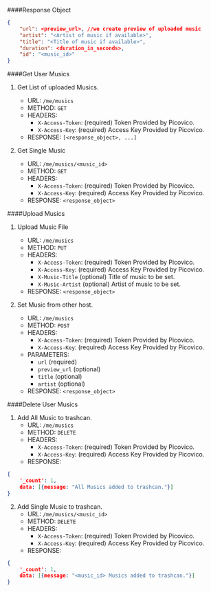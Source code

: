 ####Response Object
```json
{
    "url": <preview_url>, //we create preview of uploaded music
    "artist": "<Artist of music if available>",
    "title": "<Title of music if available>",
    "duration": <duration_in_seconds>,
    "id": "<music_id>"
}
```

####Get User Musics 
1. Get List of uploaded Musics.
    - URL: `/me/musics`
    - METHOD: `GET`
    - HEADERS:
        - `X-Access-Token`: (required) Token Provided by Picovico.
        - `X-Access-Key`: (required) Access Key Provided by Picovico.
    - RESPONSE: `[<response_object>, ...]`

2. Get Single Music
    - URL: `/me/musics/<music_id>`
    - METHOD: `GET`
    - HEADERS:
        - `X-Access-Token`: (required) Token Provided by Picovico.
        - `X-Access-Key`: (required) Access Key Provided by Picovico.
    - RESPONSE: `<response_object>`

####Upload Musics
1. Upload Music File
    - URL: `/me/musics`
    - METHOD: `PUT`
    - HEADERS:
        - `X-Access-Token`: (required) Token Provided by Picovico.
        - `X-Access-Key`: (required) Access Key Provided by Picovico.
        - `X-Music-Title` (optional) Title of music to be set.
        - `X-Music-Artist` (optional) Artist of music to be set.
    - RESPONSE: `<response_object>`

2. Set Music from other host.
    - URL: `/me/musics`
    - METHOD: `POST`
    - HEADERS:
        - `X-Access-Token`: (required) Token Provided by Picovico.
        - `X-Access-Key`: (required) Access Key Provided by Picovico.
    - PARAMETERS:
        - `url` (required)
        - `preview_url` (optional)
        - `title` (optional)
        - `artist` (optional)
    - RESPONSE: `<response_object>`

####Delete User Musics
1. Add All Music to trashcan.
    - URL: `/me/musics`
    - METHOD: `DELETE`
    - HEADERS:
        - `X-Access-Token`: (required) Token Provided by Picovico.
        - `X-Access-Key`: (required) Access Key Provided by Picovico.
    - RESPONSE: 
```json
{
    '_count': 1,
    data: [{message: "All Musics added to trashcan."}]
}
```

2. Add Single Music to trashcan.
    - URL: `/me/musics/<music_id>`
    - METHOD: `DELETE`
    - HEADERS:
        - `X-Access-Token`: (required) Token Provided by Picovico.
        - `X-Access-Key`: (required) Access Key Provided by Picovico.
    - RESPONSE: 
```json
{
    '_count': 1,
    data: [{message: "<music_id> Musics added to trashcan."}]
}
```
